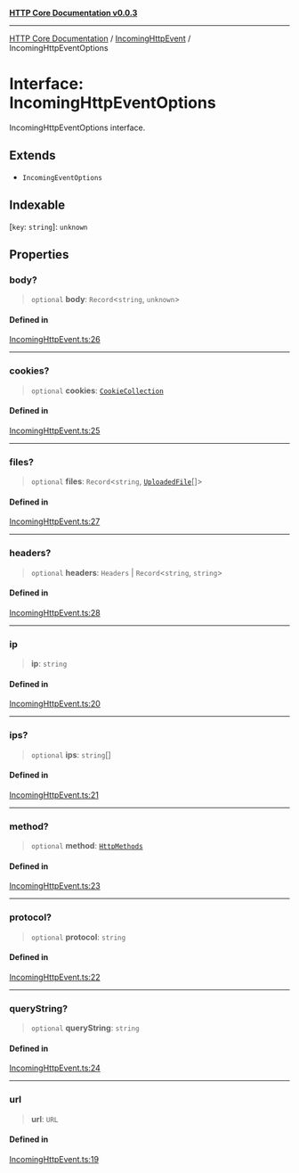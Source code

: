 [**HTTP Core Documentation v0.0.3**](../../README.md)

***

[HTTP Core Documentation](../../modules.md) / [IncomingHttpEvent](../README.md) / IncomingHttpEventOptions

# Interface: IncomingHttpEventOptions

IncomingHttpEventOptions interface.

## Extends

- `IncomingEventOptions`

## Indexable

 \[`key`: `string`\]: `unknown`

## Properties

### body?

> `optional` **body**: `Record`\<`string`, `unknown`\>

#### Defined in

[IncomingHttpEvent.ts:26](https://github.com/stonemjs/http-core/blob/33a82b77e98ade423889148c13f25ccd40b75c8a/src/IncomingHttpEvent.ts#L26)

***

### cookies?

> `optional` **cookies**: [`CookieCollection`](../../cookies/CookieCollection/classes/CookieCollection.md)

#### Defined in

[IncomingHttpEvent.ts:25](https://github.com/stonemjs/http-core/blob/33a82b77e98ade423889148c13f25ccd40b75c8a/src/IncomingHttpEvent.ts#L25)

***

### files?

> `optional` **files**: `Record`\<`string`, [`UploadedFile`](../../file/UploadedFile/classes/UploadedFile.md)[]\>

#### Defined in

[IncomingHttpEvent.ts:27](https://github.com/stonemjs/http-core/blob/33a82b77e98ade423889148c13f25ccd40b75c8a/src/IncomingHttpEvent.ts#L27)

***

### headers?

> `optional` **headers**: `Headers` \| `Record`\<`string`, `string`\>

#### Defined in

[IncomingHttpEvent.ts:28](https://github.com/stonemjs/http-core/blob/33a82b77e98ade423889148c13f25ccd40b75c8a/src/IncomingHttpEvent.ts#L28)

***

### ip

> **ip**: `string`

#### Defined in

[IncomingHttpEvent.ts:20](https://github.com/stonemjs/http-core/blob/33a82b77e98ade423889148c13f25ccd40b75c8a/src/IncomingHttpEvent.ts#L20)

***

### ips?

> `optional` **ips**: `string`[]

#### Defined in

[IncomingHttpEvent.ts:21](https://github.com/stonemjs/http-core/blob/33a82b77e98ade423889148c13f25ccd40b75c8a/src/IncomingHttpEvent.ts#L21)

***

### method?

> `optional` **method**: [`HttpMethods`](../../declarations/enumerations/HttpMethods.md)

#### Defined in

[IncomingHttpEvent.ts:23](https://github.com/stonemjs/http-core/blob/33a82b77e98ade423889148c13f25ccd40b75c8a/src/IncomingHttpEvent.ts#L23)

***

### protocol?

> `optional` **protocol**: `string`

#### Defined in

[IncomingHttpEvent.ts:22](https://github.com/stonemjs/http-core/blob/33a82b77e98ade423889148c13f25ccd40b75c8a/src/IncomingHttpEvent.ts#L22)

***

### queryString?

> `optional` **queryString**: `string`

#### Defined in

[IncomingHttpEvent.ts:24](https://github.com/stonemjs/http-core/blob/33a82b77e98ade423889148c13f25ccd40b75c8a/src/IncomingHttpEvent.ts#L24)

***

### url

> **url**: `URL`

#### Defined in

[IncomingHttpEvent.ts:19](https://github.com/stonemjs/http-core/blob/33a82b77e98ade423889148c13f25ccd40b75c8a/src/IncomingHttpEvent.ts#L19)
